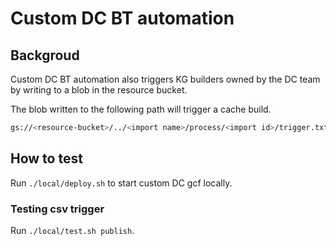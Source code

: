 # Custom DC BT automation

## Backgroud

Custom DC BT automation also triggers KG builders owned by the DC team by writing to a blob in the resource bucket.

The blob written to the following path will trigger a cache build.

```sh
gs://<resource-bucket>/../<import name>/process/<import id>/trigger.txt
```

## How to test

Run `./local/deploy.sh` to start custom DC gcf locally.

### Testing csv trigger

Run `./local/test.sh publish`.
